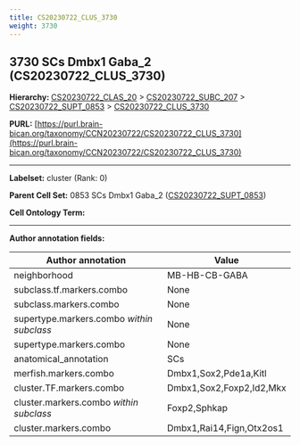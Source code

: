 ```yaml
---
title: CS20230722_CLUS_3730
weight: 3730
---
```

## 3730 SCs Dmbx1 Gaba_2 (CS20230722_CLUS_3730)
<b>Hierarchy: </b>
[CS20230722_CLAS_20](../CS20230722_CLAS_20) >
[CS20230722_SUBC_207](../CS20230722_SUBC_207) >
[CS20230722_SUPT_0853](../CS20230722_SUPT_0853) >
[CS20230722_CLUS_3730](../CS20230722_CLUS_3730)

**PURL:** [https://purl.brain-bican.org/taxonomy/CCN20230722/CS20230722_CLUS_3730](https://purl.brain-bican.org/taxonomy/CCN20230722/CS20230722_CLUS_3730)

---


**Labelset:** cluster (Rank: 0)

**Parent Cell Set:** 0853 SCs Dmbx1 Gaba_2 ([CS20230722_SUPT_0853](../CS20230722_SUPT_0853))



**Cell Ontology Term:** 

[MARKER GENES.]: #


---

[TRANSFERRED ANNOTATIONS.]: #


[AUTHOR ANNOTATION FIELDS.]: #


**Author annotation fields:**

| Author annotation | Value |
|-------------------|-------|
|neighborhood|MB-HB-CB-GABA|
|subclass.tf.markers.combo|None|
|subclass.markers.combo|None|
|supertype.markers.combo _within subclass_|None|
|supertype.markers.combo|None|
|anatomical_annotation|SCs|
|merfish.markers.combo|Dmbx1,Sox2,Pde1a,Kitl|
|cluster.TF.markers.combo|Dmbx1,Sox2,Foxp2,Id2,Mkx|
|cluster.markers.combo _within subclass_|Foxp2,Sphkap|
|cluster.markers.combo|Dmbx1,Rai14,Fign,Otx2os1|
